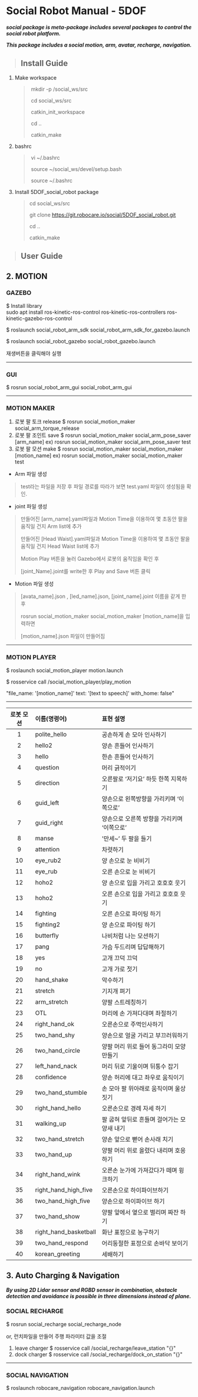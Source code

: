# Social Robot Manual - 5DOF

***social package is meta-package includes several packages to control the social robot platform.*** 

***This package includes a social motion, arm, avatar, recharge, navigation.*** 


> ## Install Guide

1. Make workspace

   > ​	mkdir -p /social_ws/src
   >
   > ​	cd social_ws/src
   >
   > ​	catkin_init_workspace
   >
   > ​	cd ..
   >
   > ​	catkin_make

2. bashrc

   > ​	vi ~/.bashrc
   >
   > ​	source ~/social_ws/devel/setup.bash
   >
   > ​	source ~/.bashrc

3. Install 5DOF_social_robot package

   > cd social_ws/src
   >
   > git clone https://git.robocare.io/social/5DOF_social_robot.git
   >
   > cd .. 
   >
   > catkin_make



> ## User Guide

## 2. MOTION

### GAZEBO 

$ Install library  
sudo apt install ros-kinetic-ros-control ros-kinetic-ros-controllers ros-kinetic-gazebo-ros-control

$ roslaunch social_robot_arm_sdk social_robot_arm_sdk_for_gazebo.launch

$ roslaunch social_robot_gazebo social_robot_gazebo.launch 

재생버튼을 클릭해야 실행

---

### GUI

$ rosrun social_robot_arm_gui social_robot_arm_gui

---

### MOTION MAKER


1. 로봇 팔 토크 release
	$ rosrun social_motion_maker social_arm_torque_release
2. 로봇 팔 조인트 save
	$ rosrun social_motion_maker social_arm_pose_saver [arm_name]
	ex) rosrun social_motion_maker social_arm_pose_saver test
3. 로봇 팔 모션 make
	$ rosrun social_motion_maker social_motion_maker [motion_name]
	ex) rosrun social_motion_maker social_motion_maker test 


* Arm 파일 생성

> test라는 파일을 저장 후 파일 경로를 따라가 보면 test.yaml 파일이 생성됨을 확인.

* joint 파일 생성


> 만들어진 [arm_name].yaml파일과 Motion Time을 이용하여 몇 초동안 팔을 움직일 건지 Arm list에 추가
>
> 만들어진 [Head Waist].yaml파일과 Motion Time을 이용하여 몇 초동안 팔을 움직일 건지 Head Waist list에 추가
>
> Motion Play 버튼을 눌러 Gazebo에서 로봇의 움직임을 확인 후
>
> [joint_Name].joint를 write한 후 Play and Save 버튼 클릭

* Motion 파일 생성


> [avata_name].json , [led_name].json, [joint_name].joint 이름을 같게 한 후
>
>  rosrun social_motion_maker social_motion_maker [motion_name]을 입력하면
>
> [motion_name].json 파일이 만들어짐

---

### MOTION PLAYER

 
$ roslaunch social_motion_player motion.launch

$ rosservice call /social_motion_player/play_motion 

"file_name: '[motion_name]'
text: '[text to speech]'
with_home: false"


---

| 로봇 모션 | 이름(명령어)          | 표현 설명                                  |
| :-------: | :-------------------- | :----------------------------------------- |
|     1     | polite_hello          | 공손하게 손 모아 인사하기                  |
|     2     | hello2                | 양손 흔들어 인사하기                       |
|     3     | hello                 | 한손 흔들어 인사하기                       |
|     4     | question              | 머리 긁적이기                              |
|     5     | direction             | 오른팔로 ‘저기요’ 하듯 한쪽 지목하기       |
|     6     | guid_left             | 양손으로 왼쪽방향을 가리키며 ‘이쪽으로’    |
|     7     | guid_right            | 양손으로 오른쪽 방향을 가리키며 ‘이쪽으로’ |
|     8     | manse                 | '만세~’ 두 팔을 들기                       |
|     9     | attention             | 차렷하기                                   |
|    10     | eye_rub2              | 양 손으로 눈 비비기                        |
|    11     | eye_rub               | 오른 손으로 눈 비비기                      |
|    12     | hoho2                 | 양 손으로 입을 가리고 호호호 웃기          |
|    13     | hoho2                 | 오른 손으로 입을 가리고 호호호 웃기        |
|    14     | fighting              | 오른 손으로 파이팅 하기                    |
|    15     | fighting2             | 양 손으로 파이팅 하기                      |
|    16     | butterfly             | 나비처럼 나는 모션하기                     |
|    17     | pang                  | 가슴 두드리며 답답해하기                   |
|    18     | yes                   | 고개 끄덕 끄덕                             |
|    19     | no                    | 고개 가로 젓기                             |
|    20     | hand_shake            | 악수하기                                   |
|    21     | stretch               | 기지개 펴기                                |
|    22     | arm_stretch           | 양팔 스트레칭하기                          |
|    23     | OTL                   | 머리에 손 가져다대며 좌절하기              |
|    24     | right_hand_ok         | 오른손으로 주먹인사하기                    |
|    25     | two_hand_shy          | 양손으로 얼굴 가리고 부끄러워하기          |
|    26     | two_hand_circle       | 양팔 머리 위로 들어 동그라미 모양 만들기   |
|    27     | left_hand_nack        | 머리 뒤로 기울이며 뒤통수 잡기             |
|    28     | confidence            | 양손 허리에 대고 좌우로 움직이기           |
|    29     | two_hand_stumble      | 손 모아 팔 위아래로 움직이며 울상짓기      |
|    30     | right_hand_hello      | 오른손으로 경례 자세 하기                  |
|    31     | walking_up            | 팔 굽혀 앞뒤로 흔들며 걸어가는 모양새 내기 |
|    32     | two_hand_stretch      | 양손 앞으로 뻗어 손사래 치기               |
|    33     | two_hand_up           | 양팔 머리 위로 올렸다 내리며 호응하기      |
|    34     | right_hand_wink       | 오른손 눈가에 가져갔다가 떼며 윙크하기     |
|    35     | right_hand_high_five  | 오른손으로 하이파이브하기                  |
|    36     | two_hand_high_five    | 양손으로 하이파이브 하기                   |
|    37     | two_hand_show         | 양팔 앞에서 옆으로 벌리며 짜잔 하기        |
|    38     | right_hand_basketball | 화난 표정으로 농구하기                     |
|    39     | two_hand_respond      | 어리둥절한 표정으로 손바닥 보이기          |
|    40     | korean_greeting       | 세배하기                                   |



## 3. Auto Charging & Navigation

***By using 2D Lidar sensor and RGBD sensor in combination, obstacle detection and avoidance is possible in three dimensions instead of plane.***

### SOCIAL RECHARGE


$ rosrun social_recharge social_recharge_node


or, 런치파일을 만들어 주행 파라미터 값을 조절


<launch>
        <node name="social_recharge_node" pkg="social_recharge" type="social_recharge_node" output="screen">
                <param name="tarket_distance" value="0.4"/>
                <param name="trans_threshold" value="0.03"/>
                <param name="angle_threshold" value="5.0"/>
                <param name="min_x" value="0.0"/>
                <param name="max_x" value="2.0"/>
                <param name="min_y" value="-1.0"/>
                <param name="max_y" value="1.0"/>
                <param name="leave_distance" value="0.7"/>
        </node>
</launch>     



1. leave charger
	$ rosservice call /social_recharge/leave_station "{}"
2. dock charger
	$ rosservice call /social_recharge/dock_on_station "{}"




---

### SOCIAL NAVIGATION


$ roslaunch robocare_navigation robocare_navigation.launch


